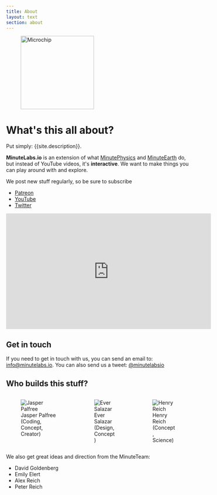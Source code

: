 ```yaml
---
title: About
layout: text
section: about
---
```


<figure class="is-pulled-right is-hidden-mobile">
  <img src="//cdn.minutelabs.io/decorations/Hardware.png" title="Microchip" width="200">
</figure>

# What's this all about?

Put simply: {{site.description}}.

**MinuteLabs.io** is an extension of what [MinutePhysics][mp] and [MinuteEarth][me] do, but instead of YouTube videos, it's **interactive**. We want to make things you can play around with and explore.

We post new stuff regularly, so be sure to subscribe
* [Patreon][sub]
* [YouTube][youtube]
* [Twitter][twitter]

<responsive-embed :ratio="16/9" :max-width="560">
  <iframe width="560" height="315" src="https://www.youtube.com/embed/s5NIz-nW9EI" frameborder="0" allow="accelerometer; autoplay; encrypted-media; gyroscope; picture-in-picture" allowfullscreen></iframe>
</responsive-embed>

## Get in touch

If you need to get in touch with us, you can send an email to: [info@minutelabs.io](mailto:info@minutelabs.io). You can also send us a tweet: [@minutelabsio][twitter]


## Who builds this stuff?

<div class="columns is-centered">
  <div class="column is-narrow is-one-third">
    <figure class="image">
      <img class="is-rounded" src="//cdn.minutelabs.io/people/jasper.jpg" alt="Jasper Palfree">
      <figcaption>
        Jasper Palfree <br> (Coding, Concept, Creator)
      </figcaption>
    </figure>
  </div>
  <div class="column is-narrow is-one-third">
    <figure class="image">
      <img class="is-rounded" src="//cdn.minutelabs.io/people/ever.jpg" alt="Ever Salazar">
      <figcaption>
        Ever Salazar <br> (Design, Concept)
      </figcaption>
    </figure>
  </div>
  <div class="column is-narrow is-one-third">
    <figure class="image">
      <img class="is-rounded" src="//cdn.minutelabs.io/people/Henry-Reich.png" alt="Henry Reich">
      <figcaption>
        Henry Reich <br> (Concept, Science)
      </figcaption>
    </figure>
  </div>
</div>

We also get great ideas and direction from the MinuteTeam:

* David Goldenberg
* Emily Elert
* Alex Reich
* Peter Reich

[twitter]: http://twitter.com/minutelabsio
[youtube]: https://www.youtube.com/user/minutelabsio
[mp]: http://youtube.com/minutephysics
[me]: http://youtube.com/minuteearth
[sub]: https://patreon.com/minutelabsio
